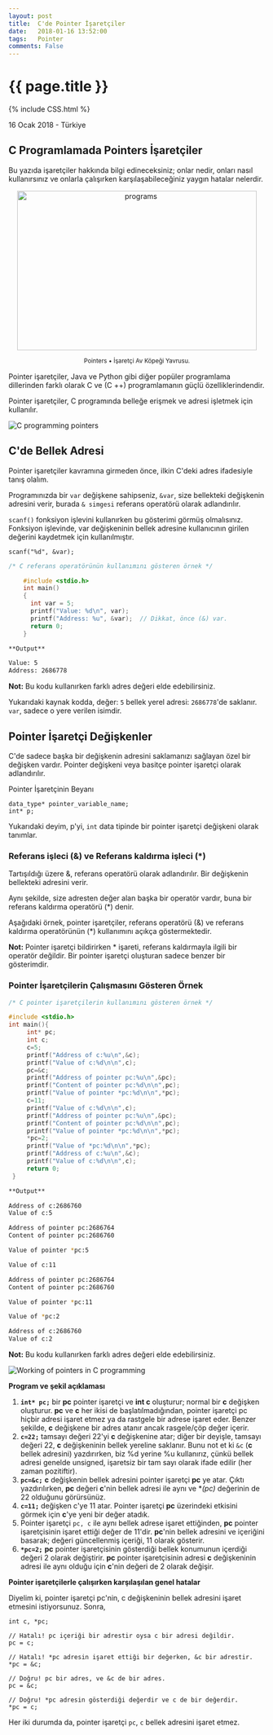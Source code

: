 ```yaml
---
layout: post
title:  C'de Pointer İşaretçiler
date:   2018-01-16 13:52:00
tags:   Pointer
comments: False
---
```


{{ page.title }}
================
{% include CSS.html %}

<p class="meta">16 Ocak 2018 - Türkiye</p>

C Programlamada Pointers İşaretçiler
-------------

Bu yazıda işaretçiler hakkında bilgi edineceksiniz; onlar nedir, onları nasıl kullanırsınız ve onlarla çalışırken karşılaşabileceğiniz yaygın hatalar nelerdir.

<div class='pull-right alert alert-warning' style="margin: 15px; text-align: center;">
  <img src="/images/pointer-treinamento.jpg" alt="programs" class="img-responsive" width="470px" height="313px"/>
  <p><small>Pointers &bull; İşaretçi Av Köpeği Yavrusu.</small></p>
</div>

Pointer işaretçiler, Java ve Python gibi diğer popüler programlama dillerinden farklı olarak C ve (C ++) programlamanın güçlü özelliklerindendir. 

Pointer işaretçiler, C programında belleğe erişmek ve adresi işletmek için kullanılır.


![C programming pointers](/images/PointersF.png "C programming pointers")

C'de Bellek Adresi
------------

Pointer işaretçiler kavramına girmeden önce, ilkin C'deki adres ifadesiyle tanış olalım.

Programınızda bir `var` değişkene sahipseniz, `&var`, size bellekteki değişkenin adresini verir, burada `& simgesi` referans operatörü olarak adlandırılır.

`scanf()` fonksiyon işlevini kullanırken bu gösterimi görmüş olmalısınız.
Fonksiyon işlevinde, var değişkeninin bellek adresine kullanıcının girilen değerini kaydetmek için kullanılmıştır.

~~~
scanf("%d", &var);
~~~
~~~c
/* C referans operatörünün kullanımını gösteren örnek */

    #include <stdio.h>
    int main()
    {
      int var = 5;
      printf("Value: %d\n", var);
      printf("Address: %u", &var);  // Dikkat, önce (&) var.
      return 0;
    }
~~~

~~~bash
**Output**

Value: 5 
Address: 2686778
~~~

**Not:** Bu kodu kullanırken farklı adres değeri elde edebilirsiniz.

Yukarıdaki kaynak kodda, değer: `5` bellek yerel adresi: `2686778`'de saklanır. `var`, sadece o yere verilen isimdir.

Pointer İşaretçi Değişkenler
-----------------

C'de sadece başka bir değişkenin adresini saklamanızı sağlayan özel bir değişken vardır. Pointer değişkeni veya basitçe pointer işaretçi olarak adlandırılır.

Pointer İşaretçinin Beyanı
~~~
data_type* pointer_variable_name;
int* p;
~~~

Yukarıdaki deyim, p'yi, `int` data tipinde bir pointer işaretçi değişkeni olarak tanımlar.

### Referans işleci (&) ve Referans kaldırma işleci (*)

Tartışıldığı üzere &, referans operatörü olarak adlandırılır. Bir değişkenin bellekteki adresini verir.

Aynı şekilde, size adresten değer alan başka bir operatör vardır, buna bir referans kaldırma operatörü (*) denir.

Aşağıdaki örnek, pointer işaretçiler, referans operatörü (&) ve referans kaldırma operatörünün (*) kullanımını açıkça göstermektedir.

**Not:** Pointer işaretçi bildirirken * işareti, referans kaldırmayla ilgili bir operatör değildir. Bir pointer işaretçi oluşturan sadece benzer bir gösterimdir.

### Pointer İşaretçilerin Çalışmasını Gösteren Örnek

~~~c
/* C pointer işaretçilerin kullanımını gösteren örnek */ 

#include <stdio.h>
int main(){
     int* pc;
     int c;
     c=5;
     printf("Address of c:%u\n",&c);
     printf("Value of c:%d\n\n",c);
     pc=&c;
     printf("Address of pointer pc:%u\n",&pc);
     printf("Content of pointer pc:%d\n\n",pc);
     printf("Value of pointer *pc:%d\n\n",*pc);
     c=11;
     printf("Value of c:%d\n\n",c);
     printf("Address of pointer pc:%u\n",&pc);
     printf("Content of pointer pc:%d\n\n",pc);
     printf("Value of pointer *pc:%d\n\n",*pc);
     *pc=2;
     printf("Value of *pc:%d\n\n",*pc);
     printf("Address of c:%u\n",&c);
     printf("Value of c:%d\n\n",c);
     return 0;
 }
~~~
~~~bash
**Output**

Address of c:2686760
Value of c:5

Address of pointer pc:2686764
Content of pointer pc:2686760

Value of pointer *pc:5

Value of c:11

Address of pointer pc:2686764
Content of pointer pc:2686760

Value of pointer *pc:11

Value of *pc:2

Address of c:2686760
Value of c:2
~~~

**Not:** Bu kodu kullanırken farklı adres değeri elde edebilirsiniz.

![Working of pointers in C programming](/images/pointers.jpg "C pointers")

**Program ve şekil açıklaması**

1. **`int* pc;`** bir **pc** pointer işaretçi ve **int c** oluşturur; normal bir **c** değişken oluşturur.
**pc** ve **c** her ikisi de başlatılmadığından, pointer işaretçi pc hiçbir adresi işaret etmez ya da rastgele bir adrese işaret eder. Benzer şekilde, **c** değişkene bir adres atanır ancak rasgele/çöp değer içerir.
2.  **`c=22;`** tamsayı değeri 22'yi **c** değişkenine atar; diğer bir deyişle,  tamsayı değeri 22, **c** değişkeninin bellek yereline saklanır.
Bunu not et ki `&c` (**c** bellek adresini) yazdırırken, biz %d yerine %u kullanırız, çünkü bellek adresi genelde unsigned, işaretsiz bir tam sayı olarak ifade edilir (her zaman pozitiftir).
3.  **`pc=&c;`** **c** değişkenin bellek adresini pointer işaretçi **pc** ye atar.
Çıktı yazdırılırken, **pc** değeri **c**'nin bellek adresi ile aynı ve **(*pc)** değerinin de 22 olduğunu görürsünüz.
4.  **`c=11;`** değişken c'ye 11 atar.
Pointer işaretçi **pc** üzerindeki etkisini görmek için **c**'ye yeni bir değer atadık.
5.  Pointer işaretçi `pc, c` ile aynı bellek adrese işaret ettiğinden, **pc** pointer işaretçisinin işaret ettiği değer de 11'dir.
**pc**'nin bellek adresini ve içeriğini basarak; değeri güncellenmiş içeriği, 11 olarak gösterir.
6.  **`*pc=2;`** **pc** pointer işaretçisinin gösterdiği bellek konumunun içerdiği değeri 2 olarak değiştirir.
**pc** pointer işaretçisinin adresi **c** değişkeninin adresi ile aynı olduğu için **c**'nin değeri de 2 olarak değişir.

**Pointer işaretçilerle çalışırken karşılaşılan genel hatalar**

Diyelim ki, pointer işaretçi pc'nin, c değişkeninin bellek adresini işaret etmesini istiyorsunuz. Sonra,
    
    int c, *pc;
    
    // Hatalı! pc içeriği bir adrestir oysa c bir adresi değildir.
    pc = c;
    
    // Hatalı! *pc adresin işaret ettiği bir değerken, &c bir adrestir.
    *pc = &c; 
    
    // Doğru! pc bir adres, ve &c de bir adres.
    pc = &c; 
    
    // Doğru! *pc adresin gösterdiği değerdir ve c de bir değerdir.
    *pc = c;

Her iki durumda da, pointer işaretçi `pc`, `c` bellek adresini işaret etmez.
